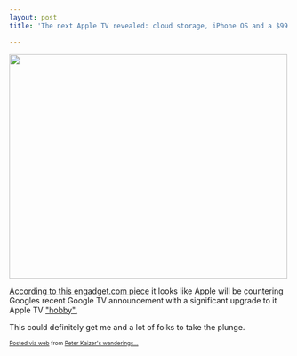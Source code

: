 ```yaml
---
layout: post
title: 'The next Apple TV revealed: cloud storage, iPhone OS and a $99 price tag'

---
```


<div class='posterous_autopost'><div class="posterous_bookmarklet_entry"> <a href='http://posterous.com/getfile/files.posterous.com/pdkaizer/vojHGHrhpIgqBgjavftdhwgglvgxryEjhEGrltgtfdirGnHlkwhDljhuxtEr/media_httpwwwblogcdnc_cEAIw.jpg.scaled1000.jpg'><img src="http://posterous.com/getfile/files.posterous.com/pdkaizer/vojHGHrhpIgqBgjavftdhwgglvgxryEjhEGrltgtfdirGnHlkwhDljhuxtEr/media_httpwwwblogcdnc_cEAIw.jpg.scaled500.jpg" width="500" height="403"/></a>     <p><a href="http://www.engadget.com/2010/05/28/the-next-apple-tv-revealed-cloud-storage-and-iphone-os-on-tap/">According to this engadget.com piece</a> it looks like Apple will be countering Googles recent Google TV announcement with a significant upgrade to it Apple TV <a href="http://arstechnica.com/apple/news/2010/02/three-years-later-apple-tv-remains-a-hobby.ars">"hobby".</a></p>    <p>This could definitely get me and a lot of folks to take the plunge.</p> <p></p></div>      <p style="font-size: 10px;">  <a href="http://posterous.com">Posted via web</a>   from <a href="http://random.peterkaizer.com/the-next-apple-tv-revealed-cloud-storage-ipho">Peter Kaizer's wanderings...</a>  </p>  </div>
